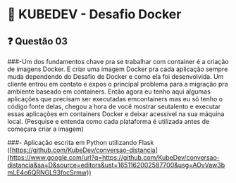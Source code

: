 # 🚀 KUBEDEV - Desafio Docker 





## ❓ Questão 03



###-Um dos fundamentos chave pra se trabalhar com container é a criação de imagens Docker. E criar uma imagem Docker pra cada aplicação sempre muda dependendo do Desafio de Docker e como ela foi desenvolvida. Um cliente entrou em contato e expos o principal problema para a migração pra ambiente baseado em containers. Então agora eu tenho aqui algumas aplicações que precisam ser executadas emcontainers mas eu só tenho o código fonte delas, chegou a hora de você mostrar seutalento e executar essas aplicações em containers Docker e deixar acessível na sua máquina local. (Pesquise e entenda como cada plataforma é utilizada antes de começara criar a imagem) 

###- Aplicação escrita em Python utilizando Flask ([https://github.com/KubeDev/conversao-distancia](https://www.google.com/url?q=https://github.com/KubeDev/conversao-distancia&sa=D&source=editors&ust=1651162002587700&usg=AOvVaw3bmLE4o6QRNGL93focSrmw))





##### 

